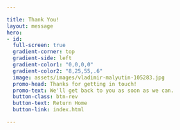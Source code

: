```yaml
---

title: Thank You!
layout: message
hero:
- id:
  full-screen: true
  gradient-corner: top
  gradient-side: left
  gradient-color1: "0,0,0,0"
  gradient-color2: "8,25,55,.6"
  image: assets/images/vladimir-malyutin-105283.jpg
  promo-head: Thanks for getting in touch!
  promo-text: We'll get back to you as soon as we can.
  button-class: btn-rev
  button-text: Return Home
  button-link: index.html

---
```

